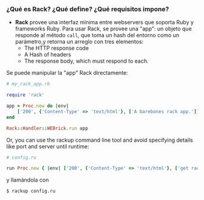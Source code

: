 ### ¿Qué es Rack? ¿Qué define? ¿Qué requisitos impone?

* **Rack** provee una interfaz mínima entre webservers que soporta Ruby y frameworks Ruby.
Para usar Rack, se provee una "app": un objeto que responde al método `call`, que toma un hash del entorno como un parámetro,y retorna un arreglo con tres elementos:
   * The HTTP response code
   * A Hash of headers
   * The response body, which must respond to each.

Se puede manipular la "app" Rack directamente:

```ruby
# my_rack_app.rb

require 'rack'

app = Proc.new do |env|
    ['200', {'Content-Type' => 'text/html'}, ['A barebones rack app.']]
end

Rack::Handler::WEBrick.run app
```

 Or, you can use the rackup command line tool and avoid specifying details like port and server until runtime:

 ```ruby
 # config.ru

 run Proc.new { |env| ['200', {'Content-Type' => 'text/html'}, ['get rack\'d']] }
 ```

 y llamándola con
 ```
 $ rackup config.ru
```
